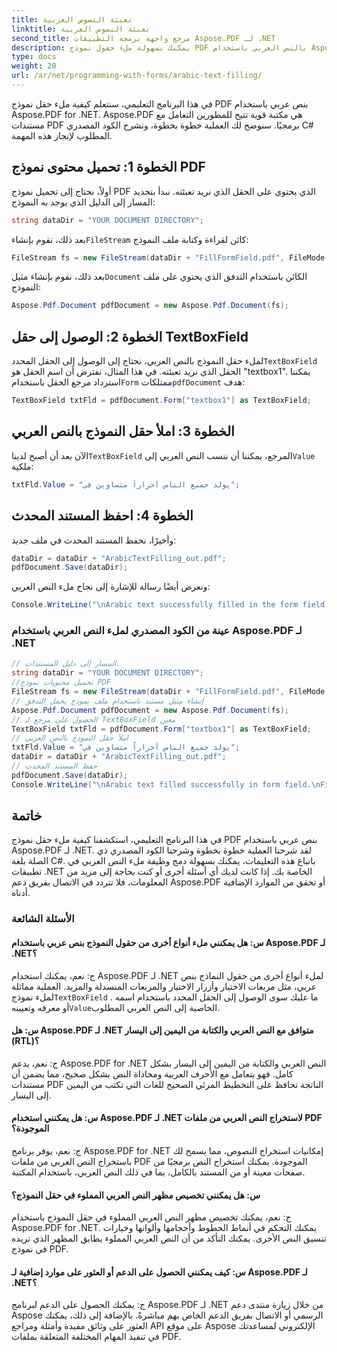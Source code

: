 ```yaml
---
title: تعبئة النصوص العربية
linktitle: تعبئة النصوص العربية
second_title: مرجع واجهة برمجة التطبيقات Aspose.PDF لـ .NET
description: يمكنك بسهولة ملء حقول نموذج PDF بالنص العربي باستخدام Aspose.PDF لـ .NET.
type: docs
weight: 20
url: /ar/net/programming-with-forms/arabic-text-filling/
---
```

في هذا البرنامج التعليمي، سنتعلم كيفية ملء حقل نموذج PDF بنص عربي باستخدام Aspose.PDF for .NET. Aspose.PDF هي مكتبة قوية تتيح للمطورين التعامل مع مستندات PDF برمجيًا. سنوضح لك العملية خطوة بخطوة، ونشرح الكود المصدري C# المطلوب لإنجاز هذه المهمة.

## الخطوة 1: تحميل محتوى نموذج PDF

أولاً، نحتاج إلى تحميل نموذج PDF الذي يحتوي على الحقل الذي نريد تعبئته. نبدأ بتحديد المسار إلى الدليل الذي يوجد به النموذج:

```csharp
string dataDir = "YOUR DOCUMENT DIRECTORY";
```

 بعد ذلك، نقوم بإنشاء`FileStream` كائن لقراءة وكتابة ملف النموذج:

```csharp
FileStream fs = new FileStream(dataDir + "FillFormField.pdf", FileMode.Open, FileAccess.ReadWrite);
```

 بعد ذلك، نقوم بإنشاء مثيل`Document` الكائن باستخدام التدفق الذي يحتوي على ملف النموذج:

```csharp
Aspose.Pdf.Document pdfDocument = new Aspose.Pdf.Document(fs);
```

## الخطوة 2: الوصول إلى حقل TextBoxField

 لملء حقل النموذج بالنص العربي، نحتاج إلى الوصول إلى الحقل المحدد`TextBoxField` الحقل الذي نريد تعبئته. في هذا المثال، نفترض أن اسم الحقل هو "textbox1". يمكننا استرداد مرجع الحقل باستخدام`Form` ممتلكات`pdfDocument` هدف:

```csharp
TextBoxField txtFld = pdfDocument.Form["textbox1"] as TextBoxField;
```

## الخطوة 3: املأ حقل النموذج بالنص العربي

 الآن بعد أن أصبح لدينا`TextBoxField` المرجع، يمكننا أن ننسب النص العربي إلى`Value` ملكية:

```csharp
txtFld.Value = "يولد جميع الناس أحراراً متساوين في";
```

## الخطوة 4: احفظ المستند المحدث

وأخيرًا، نحفظ المستند المحدث في ملف جديد:

```csharp
dataDir = dataDir + "ArabicTextFilling_out.pdf";
pdfDocument.Save(dataDir);
```

ونعرض أيضًا رسالة للإشارة إلى نجاح ملء النص العربي:

```csharp
Console.WriteLine("\nArabic text successfully filled in the form field.\nFile saved in the following location: " + dataDir);
```

### عينة من الكود المصدري لملء النص العربي باستخدام Aspose.PDF لـ .NET 
```csharp
// المسار إلى دليل المستندات.
string dataDir = "YOUR DOCUMENT DIRECTORY";
//تحميل محتويات نموذج PDF
FileStream fs = new FileStream(dataDir + "FillFormField.pdf", FileMode.Open, FileAccess.ReadWrite);
// إنشاء مثيل مستند باستخدام ملف نموذج يحمل التدفق
Aspose.Pdf.Document pdfDocument = new Aspose.Pdf.Document(fs);
// الحصول على مرجع لـ TextBoxField معين
TextBoxField txtFld = pdfDocument.Form["textbox1"] as TextBoxField;
// املأ حقل النموذج بالنص العربي
txtFld.Value = "يولد جميع الناس أحراراً متساوين في";
dataDir = dataDir + "ArabicTextFilling_out.pdf";
// حفظ المستند المحدث
pdfDocument.Save(dataDir);
Console.WriteLine("\nArabic text filled successfully in form field.\nFile saved at " + dataDir);
```

## خاتمة

في هذا البرنامج التعليمي، استكشفنا كيفية ملء حقل نموذج PDF بنص عربي باستخدام Aspose.PDF لـ .NET. لقد شرحنا العملية خطوة بخطوة وشرحنا الكود المصدري ذي الصلة بلغة C#. باتباع هذه التعليمات، يمكنك بسهولة دمج وظيفة ملء النص العربي في تطبيقات .NET الخاصة بك. إذا كانت لديك أي أسئلة أخرى أو كنت بحاجة إلى مزيد من المعلومات، فلا تتردد في الاتصال بفريق دعم Aspose.PDF أو تحقق من الموارد الإضافية أدناه.

### الأسئلة الشائعة

#### س: هل يمكنني ملء أنواع أخرى من حقول النموذج بنص عربي باستخدام Aspose.PDF لـ .NET؟

 ج: نعم، يمكنك استخدام Aspose.PDF لـ .NET لملء أنواع أخرى من حقول النماذج بنص عربي، مثل مربعات الاختيار وأزرار الاختيار والمربعات المنسدلة والمزيد. العملية مماثلة لملء نموذج`TextBoxField` . ما عليك سوى الوصول إلى الحقل المحدد باستخدام اسمه أو معرفه وتعيينه`Value`الخاصية إلى النص العربي المطلوب.

#### س: هل Aspose.PDF لـ .NET متوافق مع النص العربي والكتابة من اليمين إلى اليسار (RTL)؟

ج: نعم، يدعم Aspose.PDF for .NET النص العربي والكتابة من اليمين إلى اليسار بشكل كامل. فهو يتعامل مع الأحرف العربية ومحاذاة النص بشكل صحيح، مما يضمن أن مستندات PDF الناتجة تحافظ على التخطيط المرئي الصحيح للغات التي تكتب من اليمين إلى اليسار.

#### س: هل يمكنني استخدام Aspose.PDF لـ .NET لاستخراج النص العربي من ملفات PDF الموجودة؟

ج: نعم، يوفر برنامج Aspose.PDF for .NET إمكانيات استخراج النصوص، مما يسمح لك باستخراج النص العربي من ملفات PDF الموجودة. يمكنك استخراج النص برمجيًا من صفحات معينة أو من المستند بالكامل، بما في ذلك النص العربي، باستخدام المكتبة.

#### س: هل يمكنني تخصيص مظهر النص العربي المملوء في حقل النموذج؟

ج: نعم، يمكنك تخصيص مظهر النص العربي المملوء في حقل النموذج باستخدام Aspose.PDF for .NET. يمكنك التحكم في أنماط الخطوط وأحجامها وألوانها وخيارات تنسيق النص الأخرى. يمكنك التأكد من أن النص العربي المملوء يطابق المظهر الذي تريده في نموذج PDF.

#### س: كيف يمكنني الحصول على الدعم أو العثور على موارد إضافية لـ Aspose.PDF لـ .NET؟

ج: يمكنك الحصول على الدعم لبرنامج Aspose.PDF لـ .NET من خلال زيارة منتدى دعم Aspose الرسمي أو الاتصال بفريق الدعم الخاص بهم مباشرةً. بالإضافة إلى ذلك، يمكنك العثور على وثائق مفيدة وأمثلة ومراجع API على موقع Aspose الإلكتروني لمساعدتك في تنفيذ المهام المختلفة المتعلقة بملفات PDF.